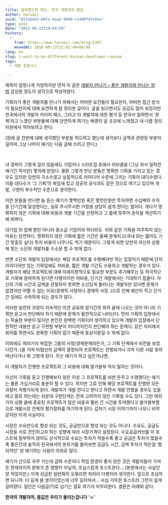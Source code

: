 ```yaml
---
title: 달라졌으면 하는, 한국 개발자의 몸값
author: haruair
uuid: "81febeb5-60fa-4aa2-9600-c1490f47c6ea"
type: post
date: "2012-08-22T19:44:59"
history:
  - 
    from: https://www.haruair.com/blog/1307
    movedAt: 2018-09-13T22:02:40+00:00
lang: ko
slug: i-want-to-be-different-korean-developer-ransom
tags:
  - 개발 잡동사니

---
```

제목이 엄청나게 거창하지만 먼저 이 글은 [개발자 만나기 – 좋은 개발자와 만나는 방법][1] 감상문 정도의 생각으로 작성하였다.

기획자가 좋은 개발자를 만나기 위해서는 어떠한 요건들이 필요한지, 어떠한 접근 방식이 필요한지에 대해 요연하게 잘 정리한 글이다. 글을 읽으면서도 공감도 많이 되었지만 한국에서의 개발자 커리어 패스, 그리고 타 개발자에 대한 평가 등 한국서 일하면서 &#8216;문제&#8217;라고 느꼈던 부분들에 대해 당연하게 여기는 배경이 글 곳곳에 느껴졌고 내 나름 정리 차원에서 적어보려고 한다.

(원래 글 전반에 대해 생각했던 부분을 적으려고 했는데 생각보다 금액과 관련된 부분이 길어져 그냥 나머지 얘기는 다음 글에 쓰려고 한다;)

&nbsp;

내 경력이 그렇게 길지 않음에도 기업이나 스타트업 등에서 러브콜을 (그냥 와서 일하란 얘기긴 하지만) 몇차례 받았다. 물론 그렇게 만난 분들은 명확한 기획을 가지고 있는 경우도 있지만 당연히 극소수였고 실질적으로 아이디어 수준에 그치는 기획이 대다수였다. 이들 대다수가 &#8216;그 기획&#8217;이 짜임새 있고 성공의 공식과도 같은 것으로 여기고 있으며 개발, 구현이 부수적인 수준으로 생각한다.

이런 분들을 만나면 늘 듣는 얘기가 몇백만원 혹은 몇천만원만 투자하면 수십배의 수익을 단기간에 달성한다는, 실로 무시무시한 가정을 상당히 쉽게 한다는 점이다. 게다가 명확하지 않은 기획에 대해 비용과 개발 기간을 산정하고 그 틀에 맞추어 손익을 계산하기에 바쁘다.

대기업 SI 업체 뿐만 아니라 중소급 기업이라 하더라도  이와 같은 기획을 마주하지 않는 이유는 당연하다. 명확하지 않은 기획에 짧은 기간은 둘째 문제치고(국내 SI는 짧아도 기간 맞출듯 싶다) 투자 비용이 너무나도 적기 때문이다. 그렇게 되면 당연히 자신의 상황에 맞는 소단위 개발자를 수소문 할 수 밖에 없다.

반면 소단위 개발자 입장에서는 해당 프로젝트를 수행해야만 하는 입장이기 때문에 단지 아이디어만 있는 기획임에도 저비용, 짧은 개발 기간도 수용하고 개발하는 경우가 있다. 개발자가 해당 프로젝트에 대해 미래지향적으로 필요한 부분도 추가해주는 등 적극적으로 기획에 참여하게 된다면 다행이지만 저비용, 단기간 개발에서는 기대하기 힘들다. 자신의 기획 시간과 금액을 관철하지 못하면 소신있게 물러나는 개발자만 있다면 문제가 없겠지만 어쩔 수 없는 이유(경제적 사정이나 경제적 사정..)으로 인해 예산이 적고 단기간 임에도 수락하게 되는 경우가 많다.

이러한 일련의 과정이 지속적인 의견 공유와 장기간의 회의 끝에 나오는 것이 아니라 기획만 듣고서 판단해야 하기 때문에 문제가 필연적으로 나타난다. 먼저 기획의 입장에서는 허술한 부분이 많지만 본인은 완벽한 기획이라 생각하고 있으며 개발의 입장에서 단편적인 내용만 듣고 구현할 부분이 어디까지인지 판단해야 하는 문제다. 같은 자리에서 회의를 하면서도 정확한 기획이 없기 때문에 동상이몽일 수 밖에 없다.

이외에도 여러가지 복잡한 그들의 사정(경제문제라든가, 그 기획 단계에서 비전을 보았다던가..)을 거쳐 타협선의 금액이 결정되어 프로젝트는 진행되거나 각자 다른 사람 찾아 떠난다거나 뭐 그렇게 된다. 무슨 얘기가 하고 싶은거냐면,

타 개발자가 진행한 프로젝트와 그 비용에 대해 왈가왈부 하지 말자는 것이다.

자신이 기획을 듣고 진행해보지 않은 이상 그 프로젝트를 비싼 돈주고 수행했다는 얘기는 물론 가십거리로 충분히 할 수 있다. 하지만 그로 인해 해당 프로젝트를 진행한 모든 과정이 저평가되게 된다. 개발자가 개발 한다고 한다고 하면서 개발 안했을 경우도 있을테고 말로 하는데는 쉬운데 구현단계는 전혀 고려하지 않은 기획일 수도 있다. 그런 여러가지 상황 끝에 종료된 프로젝트가 많은 비용과 훨씬 긴 시간을 투여했다고 왈가왈부함으로 개발시장 전체의 평가절하를 야기하게 된다. 갑자기 시장 이야기까지 나오니 비약 같지만 이게 사실이다.

시장은 수요만으로 형성 되는 것도, 공급만으로 형성 되는 것도 아니다. 수요도, 공급도 시장을 서로 견인하고자 하는 성향에 따라 시장가격이 설정된다. 수요공급커브를 이 포스트에 첨부하지 않아도 상식적으로 수요는 투자가 적을수록 좋고 공급은 투자가 많을수록 좋은건데 솔직히 한국에서의 분위기를 들어보면 공급도 시간, 금액 투자가 적은걸 &#8216;합리적인&#8217; 양 얘기하는 사람이 의외로 많다.

얘기가 산으로 자꾸 가는데 급여 수준이나 작업 환경이 좋지 않은 것은 개발자들이 가져온 현재까지의 문화가 준 영향이 아닐까, 조심스럽게 포스트한다..; (본문에서는 사실인 양 적었지만;) 이게 성급한 일반화의 오류라면 차라리 다행이라 생각한다. 앞으로 조심하면 되니까. 더 길게 쓸 생각이었는데 너무 길어져서&#8230; 사심 가득한 포스트라 그런지 쉽게 길어졌다. 일단은 다음글(?)로 넘기는 걸로 여기서 마무리한다. 결론은 아래와 같다.

**한국의 개발자여, 몸값은 우리가 올리는겁니다 &#8216;ㅅ&#8217;**

&nbsp;

 [1]: http://www.besuccess.com/?p=11095&fb_action_ids=430735970311724&fb_action_types=og.likes&fb_source=other_multiline&action_object_map=%7B%22430735970311724%22%3A10151130910061550%7D&action_type_map=%7B%22430735970311724%22%3A%22og.likes%22%7D&action_ref_map=%5B%5D